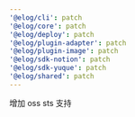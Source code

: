 ```yaml
---
'@elog/cli': patch
'@elog/core': patch
'@elog/deploy': patch
'@elog/plugin-adapter': patch
'@elog/plugin-image': patch
'@elog/sdk-notion': patch
'@elog/sdk-yuque': patch
'@elog/shared': patch
---
```


增加 oss sts 支持
